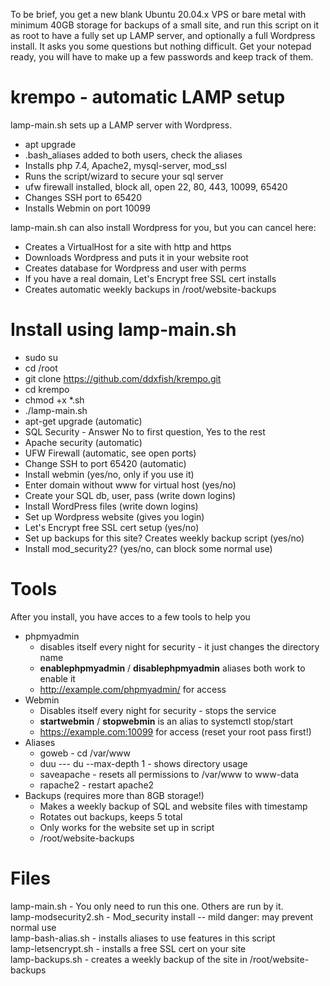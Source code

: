 To be brief, you get a new blank Ubuntu 20.04.x VPS or bare metal with minimum 40GB storage for backups of a small site, and run this script on it as root to have a fully set up LAMP server, and optionally a full Wordpress install. It asks you some questions but nothing difficult. Get your notepad ready, you will have to make up a few passwords and keep track of them. 
<br>

# krempo - automatic LAMP setup
lamp-main.sh sets up a LAMP server with Wordpress.
- apt upgrade
- .bash_aliases added to both users, check the aliases
- Installs php 7.4, Apache2, mysql-server, mod_ssl
- Runs the script/wizard to secure your sql server
- ufw firewall installed, block all, open 22, 80, 443, 10099, 65420
- Changes SSH port to 65420
- Installs Webmin on port 10099

lamp-main.sh can also install Wordpress for you, but you can cancel here:
- Creates a VirtualHost for a site with http and https
- Downloads Wordpress and puts it in your website root
- Creates database for Wordpress and user with perms
- If you have a real domain, Let's Encrypt free SSL cert installs
- Creates automatic weekly backups in /root/website-backups

# Install using lamp-main.sh
- sudo su
- cd /root
- git clone https://github.com/ddxfish/krempo.git
- cd krempo
- chmod +x *.sh
- ./lamp-main.sh
- apt-get upgrade (automatic)
- SQL Security - Answer No to first question, Yes to the rest
- Apache security (automatic)
- UFW Firewall (automatic, see open ports)
- Change SSH to port 65420 (automatic)
- Install webmin (yes/no, only if you use it)
- Enter domain without www for virtual host (yes/no)
- Create your SQL db, user, pass (write down logins)
- Install WordPress files (write down logins)
- Set up Wordpress website (gives you login)
- Let's Encrypt free SSL cert setup (yes/no)
- Set up backups for this site? Creates weekly backup script (yes/no)
- Install mod_security2? (yes/no, can block some normal use)

# Tools
After you install, you have acces to a few tools to help you
- phpmyadmin
  - disables itself every night for security - it just changes the directory name
  - **enablephpmyadmin** / **disablephpmyadmin** aliases both work to enable it
  - http://example.com/phpmyadmin/ for access
- Webmin
  - Disables itself every night for security - stops the service
  - **startwebmin** / **stopwebmin** is an alias to systemctl stop/start
  - https://example.com:10099 for access (reset your root pass first!)
- Aliases
  - goweb - cd /var/www
  - duu --- du --max-depth 1   - shows directory usage
  - saveapache - resets all permissions to /var/www to www-data
  - rapache2 - restart apache2
- Backups (requires more than 8GB storage!)
  - Makes a weekly backup of SQL and website files with timestamp
  - Rotates out backups, keeps 5 total
  - Only works for the website set up in script
  - /root/website-backups
  

# Files
lamp-main.sh - You only need to run this one. Others are run by it.<br>
lamp-modsecurity2.sh	- Mod_security install -- mild danger: may prevent normal use<br>
lamp-bash-alias.sh - installs aliases to use features in this script<br>
lamp-letsencrypt.sh - installs a free SSL cert on your site<br>
lamp-backups.sh - creates a weekly backup of the site in /root/website-backups<br>


